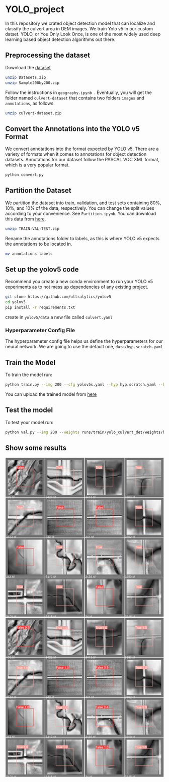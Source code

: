 # YOLO_project
In this repository we crated object detection model that can localize and classify the culvert area in DEM images. We train Yolo v5 in our custom datset. YOLO, or You Only Look Once, is one of the most widely used deep learning based object detection algorithms out there.

## Preprocessing the dataset
Download the [dataset](https://www.dropbox.com/s/ki4a5gryx8y0n6u/Datasets.zip?dl=0)

```bash
unzip Datasets.zip
unzip Sample200by200.zip
```

Follow the instructions in ``geography.ipynb ``. Eventually, you will get the folder named ``culvert-dataset`` that contains two folders ``images`` and ``annotations``, as follows 

```bash
unzip culvert-dataset.zip
```


## Convert the Annotations into the YOLO v5 Format
 We convert annotations into the format expected by YOLO v5. There are a variety of formats when it comes to annotations for object detection datasets. Annotations for our dataset follow the PASCAL VOC XML format, which is a very popular format. 
 
 ```bash
 python convert.py
 ```
## Partition the Dataset
We partition the dataset into train, validation, and test sets containing 80%, 10%, and 10% of the data, respectively. You can change the split values according to your convenience. See ``Partition.ipynb``.  You can download this data from [here](https://www.dropbox.com/s/a5n8z2qi1bsa8g4/TRAIN-VAL-TEST.zip?dl=0). 

```bash
unzip TRAIN-VAL-TEST.zip
```
Rename the annotations folder to labels, as this is where YOLO v5 expects the annotations to be located in.

```bash
mv annotations labels
```

## Set up the yolov5 code
Recommend you create a new conda  environment to run your YOLO v5 experiments as to not mess up dependencies of any existing project. 
```bash
git clone https://github.com/ultralytics/yolov5
cd yolov5
pip install -r requirements.txt
```
create in `yolov5/data`  a new file called `culvert.yaml`

### Hyperparameter Config File
The hyperparameter config file helps us define the hyperparameters for our neural network. We are going to use the default one, `data/hyp.scratch.yaml`

## Train the Model
To train the model run:
```bash
python train.py --img 200 --cfg yolov5s.yaml --hyp hyp.scratch.yaml --batch 32 --epochs 100 --data culvert.yaml --weights yolov5s.pt --workers 1 --name yolo_culvert_det
```
You can upload the trained model from [here](https://www.dropbox.com/s/gy7v7fzoywjyd62/runs.zip?dl=0)

## Test the model
To test your model run:
```bash
python val.py --img 200 --weights runs/train/yolo_culvert_det/weights/best.pt --data culvert.yaml --task test --name yolo_det

```
## Show some results 

![model](val_batch0_labels.jpg) ![model](val_batch0_pred.jpg)



